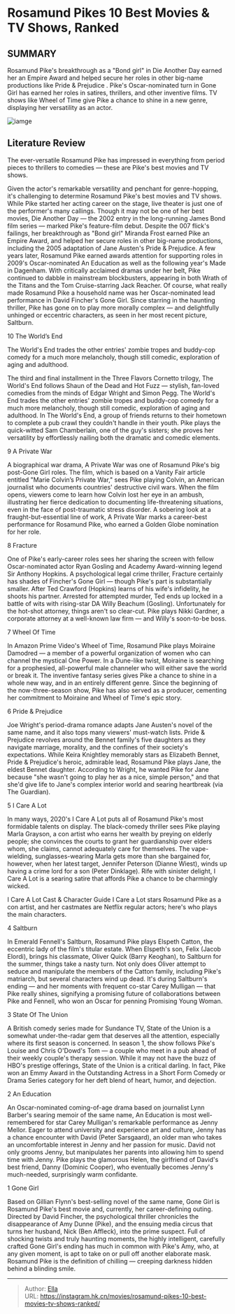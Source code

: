 # Rosamund Pikes 10 Best Movies &amp; TV Shows, Ranked


## SUMMARY 


 Rosamund Pike&#39;s breakthrough as a &#34;Bond girl&#34; in 
Die Another Day
 earned her an Empire Award and helped secure her roles in other big-name productions like 
Pride &amp; Prejudice
. 
 Pike&#39;s Oscar-nominated turn in 
Gone Girl
 has earned her roles in satires, thrillers, and other inventive films. 
 TV shows like 
Wheel of Time
 give Pike a chance to shine in a new genre, displaying her versatility as an actor. 

![iamge](https://static1.srcdn.com/wordpress/wp-content/uploads/2023/12/best-rosamund-pike-movies-tv-shows-ranked.jpg)

## Literature Review

The ever-versatile Rosamund Pike has impressed in everything from period pieces to thrillers to comedies — these are Pike&#39;s best movies and TV shows.




Given the actor&#39;s remarkable versatility and penchant for genre-hopping, it&#39;s challenging to determine Rosamund Pike&#39;s best movies and TV shows. While Pike started her acting career on the stage, live theater is just one of the performer&#39;s many callings. Though it may not be one of her best movies, Die Another Day — the 2002 entry in the long-running James Bond film series — marked Pike&#39;s feature-film debut. Despite the 007 flick&#39;s failings, her breakthrough as &#34;Bond girl&#34; Miranda Frost earned Pike an Empire Award, and helped her secure roles in other big-name productions, including the 2005 adaptation of Jane Austen&#39;s Pride &amp; Prejudice.
A few years later, Rosamund Pike earned awards attention for supporting roles in 2009&#39;s Oscar-nominated An Education as well as the following year&#39;s Made in Dagenham. With critically acclaimed dramas under her belt, Pike continued to dabble in mainstream blockbusters, appearing in both Wrath of the Titans and the Tom Cruise-starring Jack Reacher. Of course, what really made Rosamund Pike a household name was her Oscar-nominated lead performance in David Fincher&#39;s Gone Girl. Since starring in the haunting thriller, Pike has gone on to play more morally complex — and delightfully unhinged or eccentric characters, as seen in her most recent picture, Saltburn.









 








 10  The World’s End 


 







The World&#39;s End trades the other entries&#39; zombie tropes and buddy-cop comedy for a much more melancholy, though still comedic, exploration of aging and adulthood. 

The third and final installment in the Three Flavors Cornetto trilogy, The World&#39;s End follows Shaun of the Dead and Hot Fuzz — stylish, fan-loved comedies from the minds of Edgar Wright and Simon Pegg. The World&#39;s End trades the other entries&#39; zombie tropes and buddy-cop comedy for a much more melancholy, though still comedic, exploration of aging and adulthood. In The World&#39;s End, a group of friends returns to their hometown to complete a pub crawl they couldn&#39;t handle in their youth. Pike plays the quick-witted Sam Chamberlain, one of the guy&#39;s sisters; she proves her versatility by effortlessly nailing both the dramatic and comedic elements.





 9  A Private War 
        

A biographical war drama, A Private War was one of Rosamund Pike&#39;s big post-Gone Girl roles. The film, which is based on a Vanity Fair article entitled &#34;Marie Colvin’s Private War,&#34; sees Pike playing Colvin, an American journalist who documents countries&#39; destructive civil wars. When the film opens, viewers come to learn how Colvin lost her eye in an ambush, illustrating her fierce dedication to documenting life-threatening situations, even in the face of post-traumatic stress disorder. A sobering look at a fraught-but-essential line of work, A Private War marks a career-best performance for Rosamund Pike, who earned a Golden Globe nomination for her role.





 8  Fracture 
        

One of Pike&#39;s early-career roles sees her sharing the screen with fellow Oscar-nominated actor Ryan Gosling and Academy Award-winning legend Sir Anthony Hopkins. A psychological legal crime thriller, Fracture certainly has shades of Fincher&#39;s Gone Girl — though Pike&#39;s part is substantially smaller. After Ted Crawford (Hopkins) learns of his wife&#39;s infidelity, he shoots his partner. Arrested for attempted murder, Ted ends up locked in a battle of wits with rising-star DA Willy Beachum (Gosling). Unfortunately for the hot-shot attorney, things aren&#39;t so clear-cut. Pike plays Nikki Gardner, a corporate attorney at a well-known law firm — and Willy&#39;s soon-to-be boss.





 7  Wheel Of Time 


 







In Amazon Prime Video&#39;s Wheel of Time, Rosamund Pike plays Moiraine Damodred — a member of a powerful organization of women who can channel the mystical One Power. In a Dune-like twist, Moiraine is searching for a prophesied, all-powerful male channeler who will either save the world or break it. The inventive fantasy series gives Pike a chance to shine in a whole new way, and in an entirely different genre. Since the beginning of the now-three-season show, Pike has also served as a producer, cementing her commitment to Moiraine and Wheel of Time&#39;s epic story.





 6  Pride &amp; Prejudice 
        

Joe Wright&#39;s period-drama romance adapts Jane Austen&#39;s novel of the same name, and it also tops many viewers&#39; must-watch lists. Pride &amp; Prejudice revolves around the Bennet family&#39;s five daughters as they navigate marriage, morality, and the confines of their society&#39;s expectations. While Keira Knightley memorably stars as Elizabeth Bennet, Pride &amp; Prejudice&#39;s heroic, admirable lead, Rosamund Pike plays Jane, the eldest Bennet daughter. According to Wright, he wanted Pike for Jane because &#34;she wasn&#39;t going to play her as a nice, simple person,&#34; and that she&#39;d give life to Jane&#39;s complex interior world and searing heartbreak (via The Guardian).





 5  I Care A Lot 


 







In many ways, 2020&#39;s I Care A Lot puts all of Rosamund Pike&#39;s most formidable talents on display. The black-comedy thriller sees Pike playing Marla Grayson, a con artist who earns her wealth by preying on elderly people; she convinces the courts to grant her guardianship over elders whom, she claims, cannot adequately care for themselves. The vape-wielding, sunglasses-wearing Marla gets more than she bargained for, however, when her latest target, Jennifer Peterson (Dianne Wiest), winds up having a crime lord for a son (Peter Dinklage). Rife with sinister delight, I Care A Lot is a searing satire that affords Pike a chance to be charmingly wicked.
            
 
 I Care A Lot Cast &amp; Character Guide 
I Care a Lot stars Rosamund Pike as a con artist, and her castmates are Netflix regular actors; here&#39;s who plays the main characters.








 4  Saltburn 


 







In Emerald Fennell&#39;s Saltburn, Rosamund Pike plays Elspeth Catton, the eccentric lady of the film&#39;s titular estate. When Elspeth&#39;s son, Felix (Jacob Elordi), brings his classmate, Oliver Quick (Barry Keoghan), to Saltburn for the summer, things take a nasty turn. Not only does Oliver attempt to seduce and manipulate the members of the Catton family, including Pike&#39;s matriarch, but several characters wind up dead. It&#39;s during Saltburn&#39;s ending — and her moments with frequent co-star Carey Mulligan — that Pike really shines, signifying a promising future of collaborations between Pike and Fennell, who won an Oscar for penning Promising Young Woman.





 3  State Of The Union 
        

A British comedy series made for Sundance TV, State of the Union is a somewhat under-the-radar gem that deserves all the attention, especially where its first season is concerned. In season 1, the show follows Pike&#39;s Louise and Chris O&#39;Dowd&#39;s Tom — a couple who meet in a pub ahead of their weekly couple&#39;s therapy session. While it may not have the buzz of HBO&#39;s prestige offerings, State of the Union is a critical darling. In fact, Pike won an Emmy Award in the Outstanding Actress in a Short Form Comedy or Drama Series category for her deft blend of heart, humor, and dejection.





 2  An Education 
        

An Oscar-nominated coming-of-age drama based on journalist Lynn Barber&#39;s searing memoir of the same name, An Education is most well-remembered for star Carey Mulligan&#39;s remarkable performance as Jenny Mellor. Eager to attend university and experience art and culture, Jenny has a chance encounter with David (Peter Sarsgaard), an older man who takes an uncomfortable interest in Jenny and her passion for music. David not only grooms Jenny, but manipulates her parents into allowing him to spend time with Jenny. Pike plays the glamorous Helen, the girlfriend of David&#39;s best friend, Danny (Dominic Cooper), who eventually becomes Jenny&#39;s much-needed, surprisingly warm confidante.





 1  Gone Girl 


 







Based on Gillian Flynn&#39;s best-selling novel of the same name, Gone Girl is Rosamund Pike&#39;s best movie and, currently, her career-defining outing. Directed by David Fincher, the psychological thriller chronicles the disappearance of Amy Dunne (Pike), and the ensuing media circus that turns her husband, Nick (Ben Affleck), into the prime suspect. Full of shocking twists and truly haunting moments, the highly intelligent, carefully crafted Gone Girl&#39;s ending has much in common with Pike&#39;s Amy, who, at any given moment, is apt to take on or pull off another elaborate mask. Rosamund Pike is the definition of chilling — creeping darkness hidden behind a blinding smile.


---

> Author: [Ella](https://instagram.hk.cn/)  
> URL: https://instagram.hk.cn/movies/rosamund-pikes-10-best-movies-tv-shows-ranked/  

